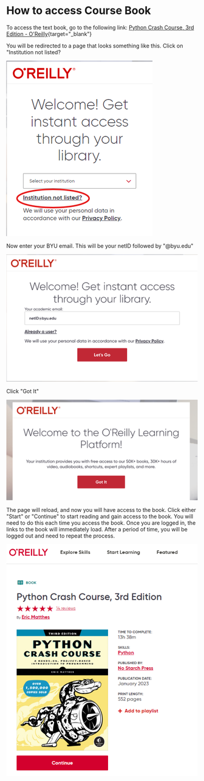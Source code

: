 # How to access Course Book

To access the text book, go to the following link: [Python Crash Course, 3rd Edition - O'Reilly](https://lib.byu.edu/remoteauth/?url=https://www.lib.byu.edu/cgi-bin/remoteauth.pl?url=https://learning.oreilly.com/library/view/~/9781098156664/?ar&orpq&email=^u){target="_blank"}

You will be redirected to a page that looks something like this. Click on "Institution not listed?

![pcc_oreilly.png](images/pcc_oreilly.png) 

Now enter your BYU email. This will be your netID followed by "@byu.edu"

![pcc_oreilly2.png](images/pcc_oreilly2.png)

Click "Got It"

![pcc_oreilly3.png](images/pcc_oreilly3.png)

The page will reload, and now you will have access to the book. Click either "Start" or "Continue" to start reading and gain access to the book. You will need to do this each time you access the book. Once you are logged in, the links to the book will immediately load. After a period of time, you will be logged out and need to repeat the process.

![pcc_oreilly4.png](images/pcc_oreilly4.png)